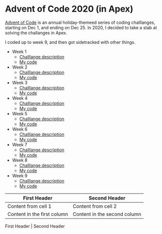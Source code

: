 # Advent of Code 2020 (in Apex)

[Advent of Code](https://adventofcode.com/) is an annual holiday-themeed series of coding challlanges, starting on Dec 1, and ending on Dec 25. In 2020, I decided to take a stab at solving the challanges in Apex.

I coded up to week 9, and then got sidetracked with other things.

- Week 1
  - [Challlange description](https://adventofcode.com/2020/day/1)
  - [My code](https://adventofcode.com/)
- Week 2
  - [Challlange description](https://adventofcode.com/2020/day/2)
  - [My code](https://adventofcode.com/)
- Week 3
  - [Challlange description](https://adventofcode.com/2020/day/3)
  - [My code](https://adventofcode.com/)
- Week 4
  - [Challlange description](https://adventofcode.com/2020/day/4)
  - [My code](https://adventofcode.com/)
- Week 5
  - [Challlange description](https://adventofcode.com/2020/day/5)
  - [My code](https://adventofcode.com/)
- Week 6
  - [Challlange description](https://adventofcode.com/2020/day/6)
  - [My code](https://adventofcode.com/)
- Week 7
  - [Challlange description](https://adventofcode.com/2020/day/7)
  - [My code](https://adventofcode.com/)
- Week 8
  - [Challlange description](https://adventofcode.com/2020/day/8)
  - [My code](https://adventofcode.com/)
- Week 9
  - [Challlange description](https://adventofcode.com/2020/day/9)
  - [My code](https://adventofcode.com/)



First Header | Second Header
------------ | -------------
Content from cell 1 | Content from cell 2
Content in the first column | Content in the second column


First Header | Second Header


